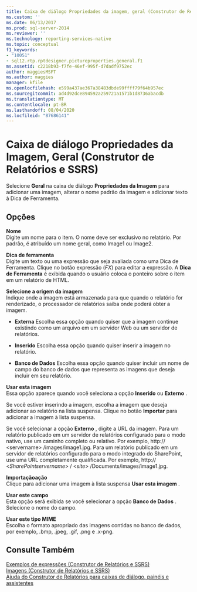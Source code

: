 ```yaml
---
title: Caixa de diálogo Propriedades da imagem, geral (Construtor de Relatórios e SSRS) | Microsoft Docs
ms.custom: ''
ms.date: 06/13/2017
ms.prod: sql-server-2014
ms.reviewer: ''
ms.technology: reporting-services-native
ms.topic: conceptual
f1_keywords:
- "10051"
- sql12.rtp.rptdesigner.pictureproperties.general.f1
ms.assetid: c2218b93-f7fe-46ef-995f-d7dadf9752ec
author: maggiesMSFT
ms.author: maggies
manager: kfile
ms.openlocfilehash: e599a437ae367a38483dbde99ffff79f64b957ec
ms.sourcegitcommit: ad4d92dce894592a259721a1571b1d8736abacdb
ms.translationtype: MT
ms.contentlocale: pt-BR
ms.lasthandoff: 08/04/2020
ms.locfileid: "87686141"
---
```

# <a name="image-properties-dialog-box-general-report-builder-and-ssrs"></a>Caixa de diálogo Propriedades da Imagem, Geral (Construtor de Relatórios e SSRS)
  Selecione **Geral** na caixa de diálogo **Propriedades da Imagem** para adicionar uma imagem, alterar o nome padrão da imagem e adicionar texto à Dica de Ferramenta.  
  
## <a name="options"></a>Opções  
 **Nome**  
 Digite um nome para o item. O nome deve ser exclusivo no relatório. Por padrão, é atribuído um nome geral, como Image1 ou Image2.  
  
 **Dica de ferramenta**  
 Digite um texto ou uma expressão que seja avaliada como uma Dica de Ferramenta. Clique no botão expressão (*FX*) para editar a expressão. A **Dica de Ferramenta** é exibida quando o usuário coloca o ponteiro sobre o item em um relatório de HTML.  
  
 **Selecione a origem da imagem**  
 Indique onde a imagem está armazenada para que quando o relatório for renderizado, o processador de relatórios saiba onde poderá obter a imagem.  
  
-   **Externa** Escolha essa opção quando quiser que a imagem continue existindo como um arquivo em um servidor Web ou um servidor de relatórios.  
  
-   **Inserido** Escolha essa opção quando quiser inserir a imagem no relatório.  
  
-   **Banco de Dados** Escolha essa opção quando quiser incluir um nome de campo do banco de dados que representa as imagens que deseja incluir em seu relatório.  
  
 **Usar esta imagem**  
 Essa opção aparece quando você seleciona a opção **Inserido** ou **Externo** .  
  
 Se você estiver inserindo a imagem, escolha a imagem que deseja adicionar ao relatório na lista suspensa. Clique no botão **Importar** para adicionar a imagem à lista suspensa.  
  
 Se você selecionar a opção **Externo** , digite a URL da imagem. Para um relatório publicado em um servidor de relatórios configurado para o modo nativo, use um caminho completo ou relativo. Por exemplo, http:// \<servername> /images/image1.jpg. Para um relatório publicado em um servidor de relatórios configurado para o modo integrado do SharePoint, use uma URL completamente qualificada. Por exemplo, http:// \<*SharePointservername*> / \<*site*> /Documents/images/image1.jpg.  
  
 **Importaçãoação**  
 Clique para adicionar uma imagem à lista suspensa **Usar esta imagem** .  
  
 **Usar este campo**  
 Esta opção será exibida se você selecionar a opção **Banco de Dados** . Selecione o nome do campo.  
  
 **Usar este tipo MIME**  
 Escolha o formato apropriado das imagens contidas no banco de dados, por exemplo, .bmp, .jpeg, .gif, .png e .x-png.  
  
## <a name="see-also"></a>Consulte Também  
 [Exemplos de expressões &#40;Construtor de Relatórios e SSRS&#41;](report-design/expression-examples-report-builder-and-ssrs.md)   
 [Imagens &#40;Construtor de Relatórios e SSRS&#41;](report-design/images-report-builder-and-ssrs.md)   
 [Ajuda do Construtor de Relatórios para caixas de diálogo, painéis e assistentes](../../2014/reporting-services/report-builder-help-for-dialog-boxes-panes-and-wizards.md)  
  
  
